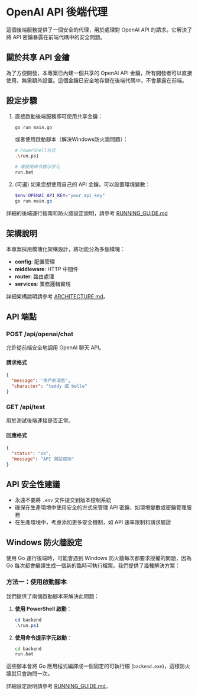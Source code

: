 # OpenAI API 後端代理

這個後端服務提供了一個安全的代理，用於處理對 OpenAI API 的請求。它解決了將 API 密鑰暴露在前端代碼中的安全問題。

## 關於共享 API 金鑰

為了方便開發，本專案已內建一個共享的 OpenAI API 金鑰，所有開發者可以直接使用，無需額外設置。這個金鑰已安全地存儲在後端代碼中，不會暴露在前端。

## 設定步驟

1. 直接啟動後端服務即可使用共享金鑰：

    ```bash
    go run main.go
    ```

    或者使用啟動腳本（解決Windows防火牆問題）：

    ```bash
    # PowerShell方式
    .\run.ps1

    # 或使用命令提示字元
    run.bat
    ```

2. (可選) 如果您想使用自己的 API 金鑰，可以設置環境變數：

    ```powershell
    $env:OPENAI_API_KEY="your_api_key"
    go run main.go
    ```

詳細的後端運行指南和防火牆設定說明，請參考 [RUNNING_GUIDE.md](RUNNING_GUIDE.md)

## 架構說明

本專案採用模塊化架構設計，將功能分為多個模塊：

- **config**: 配置管理
- **middleware**: HTTP 中間件
- **router**: 路由處理
- **services**: 業務邏輯實現

詳細架構說明請參考 [ARCHITECTURE.md](ARCHITECTURE.md)。

## API 端點

### POST /api/openai/chat

允許從前端安全地調用 OpenAI 聊天 API。

#### 請求格式

```json
{
  "message": "用戶的消息",
  "character": "teddy 或 belle"
}
```

### GET /api/test

用於測試後端連接是否正常。

#### 回應格式

```json
{
  "status": "ok",
  "message": "API 測試成功"
}
```

## API 安全性建議

- 永遠不要將 `.env` 文件提交到版本控制系統
- 確保在生產環境中使用安全的方式來管理 API 密鑰，如環境變數或密鑰管理服務
- 在生產環境中，考慮添加更多安全機制，如 API 速率限制和請求驗證

## Windows 防火牆設定

使用 Go 運行後端時，可能會遇到 Windows 防火牆每次都要求授權的問題，因為 Go 每次都會編譯生成一個新的臨時可執行檔案。我們提供了幾種解決方案：

### 方法一：使用啟動腳本

我們提供了兩個啟動腳本來解決此問題：

1. **使用 PowerShell 啟動**：

   ```powershell
   cd backend
   .\run.ps1
   ```

2. **使用命令提示字元啟動**：

   ```cmd
   cd backend
   run.bat
   ```

這些腳本會將 Go 應用程式編譯成一個固定的可執行檔 (`backend.exe`)，這樣防火牆就只會詢問一次。

詳細設定說明請參考 [RUNNING_GUIDE.md](RUNNING_GUIDE.md)。
